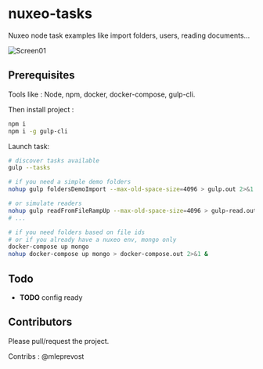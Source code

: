 # nuxeo-tasks
Nuxeo node task examples like import folders, users, reading documents...

![Screen01](screenshots/nuxeo-tasks-01.gif)

## Prerequisites

Tools like : Node, npm, docker, docker-compose, gulp-cli.

Then install project :
```bash
npm i
npm i -g gulp-cli
```

Launch task:
```bash
# discover tasks available
gulp --tasks

# if you need a simple demo folders
nohup gulp foldersDemoImport --max-old-space-size=4096 > gulp.out 2>&1 &

# or simulate readers
nohup gulp readFromFileRampUp --max-old-space-size=4096 > gulp-read.out 2>&1 &
# ...

# if you need folders based on file ids
# or if you already have a nuxeo env, mongo only
docker-compose up mongo
nohup docker-compose up mongo > docker-compose.out 2>&1 &

```

## Todo

- **TODO** config ready


## Contributors

Please pull/request the project.

Contribs : @mleprevost
